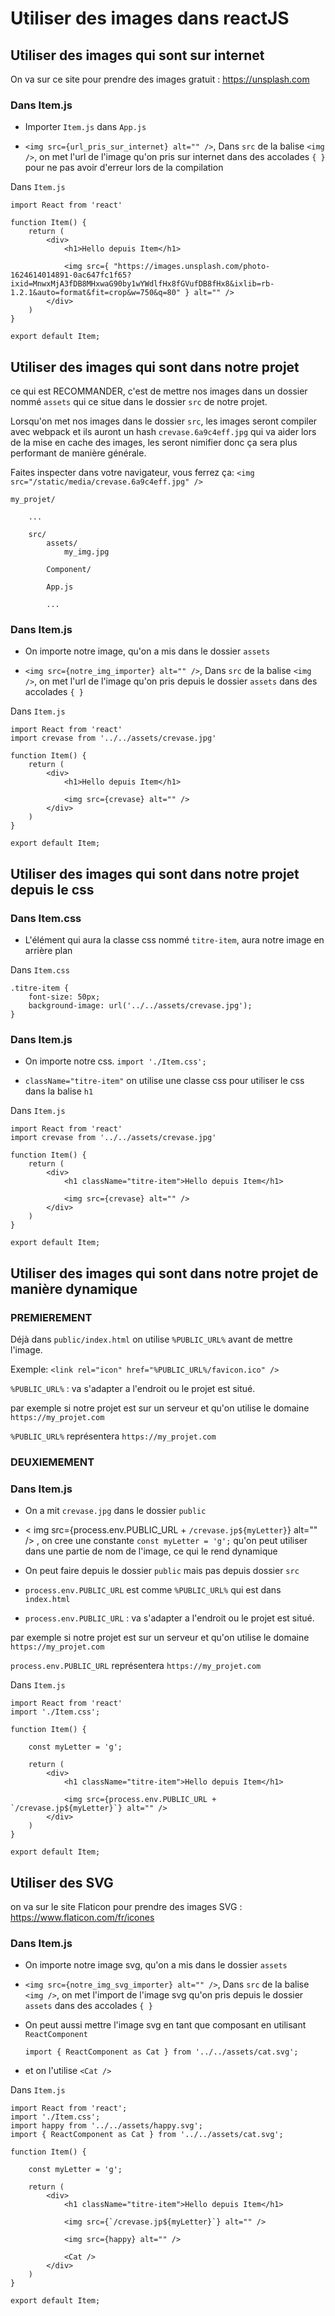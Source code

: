 # Utiliser des images dans reactJS

## Utiliser des images qui sont sur internet

On va sur ce site pour prendre des images gratuit : https://unsplash.com

### Dans Item.js

- Importer `Item.js` dans `App.js`

- `<img src={url_pris_sur_internet} alt="" />`, Dans `src` de la balise `<img />`, on met l'url de l'image qu'on pris sur internet dans des accolades `{ }` pour ne pas avoir d'erreur lors de la compilation

Dans `Item.js`

    import React from 'react'

    function Item() {
        return (
            <div>
                <h1>Hello depuis Item</h1>

                <img src={ "https://images.unsplash.com/photo-1624614014891-0ac647fc1f65?ixid=MnwxMjA3fDB8MHxwaG90by1wYWdlfHx8fGVufDB8fHx8&ixlib=rb-1.2.1&auto=format&fit=crop&w=750&q=80" } alt="" />
            </div>
        )
    }

    export default Item;


## Utiliser des images qui sont dans notre projet

ce qui est RECOMMANDER, c'est de mettre nos images dans un dossier nommé `assets` qui ce situe dans le dossier `src` de notre projet.

Lorsqu'on met nos images dans le dossier `src`, les images seront compiler avec webpack et ils auront un hash `crevase.6a9c4eff.jpg` qui va aider lors de la mise en cache des images, les seront nimifier donc ça sera plus performant de manière générale.

Faites inspecter dans votre navigateur, vous ferrez ça:  `<img src="/static/media/crevase.6a9c4eff.jpg" />`

    my_projet/

        ...

        src/
            assets/
                my_img.jpg

            Component/

            App.js

            ...

### Dans Item.js

- On importe notre image, qu'on a mis dans le dossier `assets`

- `<img src={notre_img_importer} alt="" />`, Dans `src` de la balise `<img />`, on met l'url de l'image qu'on pris depuis le dossier `assets` dans des accolades `{ }` 

Dans `Item.js`

    import React from 'react'
    import crevase from '../../assets/crevase.jpg'

    function Item() {
        return (
            <div>
                <h1>Hello depuis Item</h1>

                <img src={crevase} alt="" />
            </div>
        )
    }

    export default Item;


## Utiliser des images qui sont dans notre projet depuis le css


### Dans Item.css

- L'élément qui aura la classe css nommé `titre-item`, aura notre image en arrière plan

Dans `Item.css` 

    .titre-item {
        font-size: 50px;
        background-image: url('../../assets/crevase.jpg');
    }


### Dans Item.js

- On importe notre css. `import './Item.css';`

- `className="titre-item"` on utilise une classe css pour utiliser le css dans la balise `h1`

Dans `Item.js`

    import React from 'react'
    import crevase from '../../assets/crevase.jpg'

    function Item() {
        return (
            <div>
                <h1 className="titre-item">Hello depuis Item</h1>

                <img src={crevase} alt="" />
            </div>
        )
    }

    export default Item;

## Utiliser des images qui sont dans notre projet de manière dynamique

### PREMIEREMENT

Déjà dans `public/index.html` on utilise `%PUBLIC_URL%` avant de mettre l'image. 

Exemple: `<link rel="icon" href="%PUBLIC_URL%/favicon.ico" />`

`%PUBLIC_URL%` : va s'adapter a l'endroit ou le projet est situé. 

par exemple si notre projet est sur un serveur et qu'on utilise le domaine `https://my_projet.com` 

`%PUBLIC_URL%` représentera `https://my_projet.com`

### DEUXIEMEMENT

### Dans Item.js

- On a mit `crevase.jpg` dans le dossier `public`

- < img src={process.env.PUBLIC_URL + `/crevase.jp${myLetter}`} alt="" /> , on cree une constante `const myLetter = 'g';` qu'on peut utiliser dans une partie de nom de l'image, ce qui le rend dynamique

- On peut faire depuis le dossier `public` mais pas depuis dossier `src`

- `process.env.PUBLIC_URL` est comme `%PUBLIC_URL%` qui est dans `index.html`

- `process.env.PUBLIC_URL` : va s'adapter a l'endroit ou le projet est situé.

par exemple si notre projet est sur un serveur et qu'on utilise le domaine `https://my_projet.com` 

`process.env.PUBLIC_URL` représentera `https://my_projet.com`


Dans `Item.js`

    import React from 'react'
    import './Item.css';

    function Item() {

        const myLetter = 'g';

        return (
            <div>
                <h1 className="titre-item">Hello depuis Item</h1>

                <img src={process.env.PUBLIC_URL + `/crevase.jp${myLetter}`} alt="" />
            </div>
        )
    }

    export default Item;


## Utiliser des SVG

on va sur le site Flaticon pour prendre des images SVG : https://www.flaticon.com/fr/icones

### Dans Item.js

- On importe notre image svg, qu'on a mis dans le dossier `assets`

- `<img src={notre_img_svg_importer} alt="" />`, Dans `src` de la balise `<img />`, on met l'import de l'image svg qu'on pris depuis le dossier `assets` dans des accolades `{ }` 

- On peut aussi mettre l'image svg en tant que composant en utilisant `ReactComponent` 

    `import { ReactComponent as Cat } from '../../assets/cat.svg';`

- et on l'utilise `<Cat />`

Dans `Item.js`

    import React from 'react';
    import './Item.css';
    import happy from '../../assets/happy.svg';
    import { ReactComponent as Cat } from '../../assets/cat.svg';

    function Item() {

        const myLetter = 'g';

        return (
            <div>
                <h1 className="titre-item">Hello depuis Item</h1>

                <img src={`/crevase.jp${myLetter}`} alt="" />

                <img src={happy} alt="" />

                <Cat />
            </div>
        )
    }

    export default Item;




